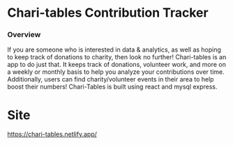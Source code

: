 # Chari-tables Contribution Tracker

### Overview

If you are someone who is interested in data & analytics, as well as hoping to keep track of donations to charity, then look no further! Chari-tables is an app to do just that. It keeps track of donations, volunteer work, and more on a weekly or monthly basis to help you analyze your contributions over time. Additionally, users can find charity/volunteer events in their area to help boost their numbers!
Chari-Tables is built using react and mysql express.

# Site

https://chari-tables.netlify.app/
